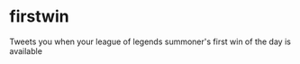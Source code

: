 firstwin
========

Tweets you when your league of legends summoner's first win of the day is available

